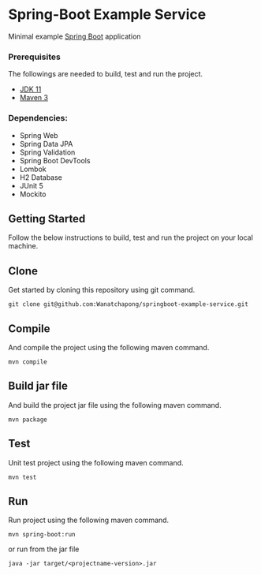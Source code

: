 # Spring-Boot Example Service
Minimal example [Spring Boot](http://projects.spring.io/spring-boot/) application

### Prerequisites

The followings are needed to build, test and run the project.

- [JDK 11](https://www.oracle.com/technetwork/java/javase/downloads/jdk11-downloads-5066655.html)
- [Maven 3](https://maven.apache.org/download.cgi)

### Dependencies:
- Spring Web
- Spring Data JPA
- Spring Validation
- Spring Boot DevTools
- Lombok
- H2 Database
- JUnit 5
- Mockito

## Getting Started

Follow the below instructions to build, test and run the project on your local machine.

## Clone

Get started by cloning this repository using git command.


```
git clone git@github.com:Wanatchapong/springboot-example-service.git
```

## Compile

And compile the project using the following maven command.

```
mvn compile 
```

## Build jar file

And build the project jar file using the following maven command.

```
mvn package 
```

## Test

Unit test project using the following maven command.


```
mvn test
```


## Run

Run project using the following maven command.


```
mvn spring-boot:run
```
or run from the jar file

```
java -jar target/<projectname-version>.jar 
```